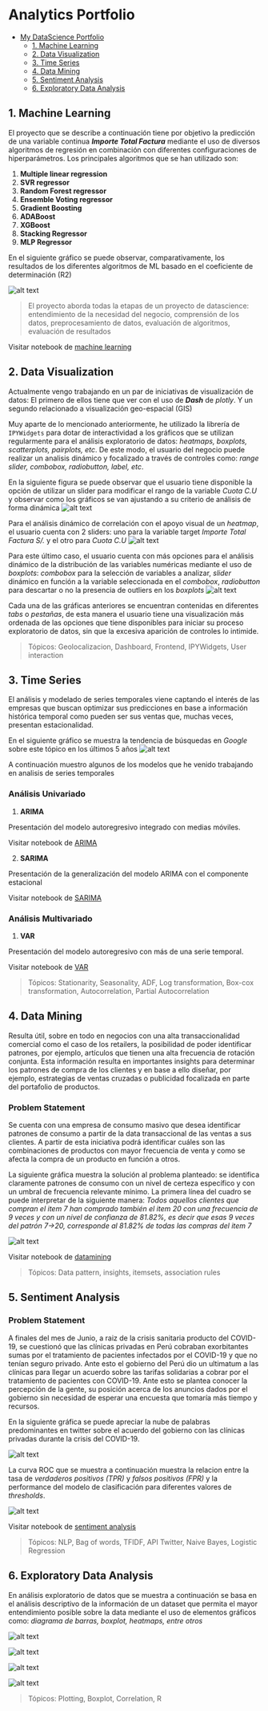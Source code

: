 # Analytics Portfolio

<!-- TOC -->

 - [My DataScience Portfolio](#analytics-portfolio)
    - [1. Machine Learning](#1-machine-learning) 
    - [2. Data Visualization](#2-data-visualization)
    - [3. Time Series](#3-time-series)
    - [4. Data Mining](#4-data-mining)
    - [5. Sentiment Analysis](#5-sentiment-analysis)
    - [6. Exploratory Data Analysis](#6-exploratory-data-analysis)


<!-- /TOC -->

## 1. Machine Learning
El proyecto que se describe a continuación tiene por objetivo la predicción de una variable continua ***Importe Total Factura*** mediante el uso de diversos algoritmos de regresión en combinación con diferentes configuraciones de hiperparámetros.
Los principales algoritmos que se han utilizado son:
1. __Multiple linear regression__
2. __SVR regressor__
3. __Random Forest regressor__
4. __Ensemble Voting regressor__
5. __Gradient Boosting__
6. __ADABoost__
7. __XGBoost__
8. __Stacking Regressor__
9. __MLP Regressor__

En el siguiente gráfico se puede observar, comparativamente, los resultados de los diferentes algoritmos de ML  basado en el coeficiente de determinación (R2)

![alt text][resultados-ml]

[resultados-ml]: https://github.com/rasecotineb/datascience/blob/master/machine-learning/resultados-machine-learning.JPG "Resultados de algoritmos ML"

> El proyecto aborda todas la etapas de un proyecto de datascience: entendimiento de la necesidad del negocio, comprensión de los datos, preprocesamiento de datos, evaluación de algoritmos, evaluación de resultados


Visitar notebook de [machine learning](https://github.com/rasecotineb/datascience/blob/master/machine-learning/Analisis_de_datos_Regresion_lineal_Machine_Learning_II_.ipynb)



## 2. Data Visualization
Actualmente vengo trabajando en un par de iniciativas de visualización de datos:
El primero de ellos tiene que ver con el uso de ***Dash*** de *plotly*.
Y un segundo relacionado a visualización geo-espacial (GIS)

Muy aparte de lo mencionado anteriormente, he utilizado la librería de `IPYWidgets` para dotar de interactividad a los gráficos que se utilizan regularmente para el análisis exploratorio de datos: *heatmaps, boxplots, scatterplots, pairplots, etc*. De este modo, el usuario del negocio puede realizar un analisis dinámico y focalizado a través de controles como: *range slider, combobox, radiobutton, label, etc*. 

En la siguiente figura se puede observar que el usuario tiene disponible la opción de utilizar un slider para modificar el rango de la variable *Cuota C.U* y observar como los gráficos se van ajustando a su criterio de análisis de forma dinámica
![alt text][pairplot]

[pairplot]: https://github.com/rasecotineb/datascience/blob/master/data-visualization/pairplot.JPG "Pairplot"


Para el análisis dinámico de correlación con el apoyo visual de un *heatmap*, el usuario cuenta con 2 sliders: uno para la variable target *Importe Total Factura S/.* y el otro para   *Cuota C.U*
![alt text][heatmap]

[heatmap]: https://github.com/rasecotineb/datascience/blob/master/data-visualization/heatmap.JPG "Heatmap"

Para este último caso, el usuario cuenta con más opciones para el análisis dinámico de la distribución de las variables numéricas mediante el uso de *boxplots*: *combobox* para la selección de variables a analizar,  *slider* dinámico en función a la variable seleccionada en el *combobox*, *radiobutton* para descartar o no la presencia de outliers en los *boxplots*
![alt text][boxplot]

[boxplot]: https://github.com/rasecotineb/datascience/blob/master/data-visualization/boxplot.JPG "Boxplot"

Cada una de las gráficas anteriores se encuentran contenidas en diferentes *tabs* o *pestañas*, de esta manera el usuario tiene una visualización más ordenada de las opciones que tiene disponibles para iniciar su proceso exploratorio de datos, sin que la excesiva aparición de controles lo intimide.

>Tópicos: Geolocalizacion, Dashboard, Frontend, IPYWidgets, User interaction

## 3. Time Series
El análisis y modelado de series temporales viene captando el interés de las empresas que buscan optimizar sus predicciones en base a información histórica temporal como pueden ser sus ventas que, muchas veces, presentan estacionalidad.

En el siguiente gráfico se muestra la tendencia de búsquedas en *Google* sobre este tópico en los últimos 5 años
![alt text][time-series-trend]

[time-series-trend]: https://github.com/rasecotineb/datascience/blob/master/time-series/time-series-trend.JPG "Tendencia sobre interés en series temporales durante los últimos 5 años "

A continuación muestro algunos de los modelos que he venido trabajando en analisis de series temporales
### Análisis Univariado
1. **ARIMA**

Presentación del modelo autoregresivo integrado con medias móviles.

Visitar notebook de [ARIMA](https://github.com/rasecotineb/datascience/blob/master/time-series/ModeloARIMA.ipynb)

2. **SARIMA**

Presentación de la generalización del modelo ARIMA con el componente estacional

Visitar notebook de [SARIMA](https://github.com/rasecotineb/datascience/blob/master/time-series/ModeloSARIMA.ipynb)

### Análisis Multivariado
1. **VAR**

Presentación del modelo autoregresivo con más de una serie temporal.

Visitar notebook de [VAR](https://github.com/rasecotineb/datascience/blob/master/time-series/ModeloVAR.ipynb)


>Tópicos: Stationarity, Seasonality, ADF, Log transformation, Box-cox transformation, Autocorrelation, Partial Autocorrelation
## 4. Data Mining
Resulta útil, sobre en todo en negocios con una alta transaccionalidad comercial como el caso de los retailers, la posibilidad de poder identificar patrones, por ejemplo, artículos que tienen una alta frecuencia de rotación conjunta. Esta información resulta en importantes insights para determinar los patrones de compra de los clientes y en base a ello diseñar, por ejemplo, estrategias de ventas cruzadas o publicidad focalizada en parte del portafolio de productos.
### Problem Statement
Se cuenta con una empresa de consumo masivo que desea identificar patrones de consumo a partir de la data transaccional de las ventas a sus clientes. A partir de esta iniciativa podrá identificar cuáles son las combinaciones de productos con mayor frecuencia de venta y como se afecta la compra de un producto en función a otros. 

La siguiente gráfica muestra la solución al problema planteado: se identifica claramente patrones de consumo con un nivel de certeza específico y con un umbral de frecuencia relevante mínimo.
La primera línea del cuadro se puede interpretar de la siguiente manera: *Todos aquellos clientes que compran el item 7 han comprado también el item 20 con una frecuencia de 9 veces y con un nivel de confianza de 81.82%, es decir que esas 9 veces del patrón 7->20, corresponde al 81.82% de todas las compras del item 7*

![alt text][insigths]

[insigths]: https://github.com/rasecotineb/datascience/blob/master/datamining/association-rules.JPG "Reglas de asociación - Patrones de consumo"
Visitar notebook de [datamining](https://github.com/rasecotineb/datascience/blob/master/datamining/Itemset_Pattern.ipynb)
>Tópicos: Data pattern, insights, itemsets, association rules

## 5. Sentiment Analysis
### Problem Statement
A finales del mes de Junio, a raiz de la crisis sanitaria producto del COVID-19, se cuestionó que las clínicas privadas en Perú cobraban exorbitantes sumas por el tratamiento de pacientes infectados por el COVID-19 y que no tenían seguro privado. Ante esto el gobierno del Perú dio un ultimatum a las clínicas para llegar un acuerdo sobre las tarifas solidarias a cobrar por el tratamiento de pacientes con COVID-19. Ante esto se plantea conocer la percepción de la gente, su posición acerca de los anuncios dados por el gobierno sin necesidad de esperar una encuesta que tomaría más tiempo y recursos.



En la siguiente gráfica se puede apreciar la nube de palabras predominantes en twitter sobre el acuerdo del gobierno con las clínicas privadas durante la crisis del COVID-19.


![alt text][main-words]

[main-words]: https://github.com/rasecotineb/datascience/blob/master/sentiment-analysis/main-words-pos.JPG "Nube de palabras"

La curva ROC que se muestra a continuación muestra la relacion entre la tasa de *verdaderos positivos (TPR)* y *falsos positivos (FPR)* y la performance del modelo de clasificación para diferentes valores de *thresholds*.

![alt text][roc-curve]

[roc-curve]: https://github.com/rasecotineb/datascience/blob/master/sentiment-analysis/roc-curve-sentyment-analysis.JPG "Curva ROC"

Visitar notebook de [sentiment analysis](https://github.com/rasecotineb/datascience/blob/master/sentiment-analysis/Twitter_Analisis_de_Sentimientos.ipynb)

>Tópicos: NLP, Bag of words, TFIDF, API Twitter, Naive Bayes, Logistic Regression
## 6. Exploratory Data Analysis
En análisis exploratorio de datos que se muestra a continuación se basa en el análisis descriptivo de la información de un dataset que permita el mayor entendimiento posible sobre la data mediante el uso de elementos gráficos como: *diagrama de barras, boxplot, heatmaps, entre otros*

![alt text][resultados-ml]

[resultados-ml]: https://github.com/rasecotineb/datascience/blob/master/eda/EDA1.JPG "Resultados de algoritmos ML"


![alt text][resultados-ml]

[resultados-ml]: https://github.com/rasecotineb/datascience/blob/master/eda/EDA2.JPG "Resultados de algoritmos ML"


![alt text][resultados-ml]

[resultados-ml]: https://github.com/rasecotineb/datascience/blob/master/eda/EDA4.JPG "Resultados de algoritmos ML"


![alt text][resultados-ml]

[resultados-ml]: https://github.com/rasecotineb/datascience/blob/master/eda/EDA3.JPG "Resultados de algoritmos ML"

>Tópicos: Plotting, Boxplot, Correlation, R
